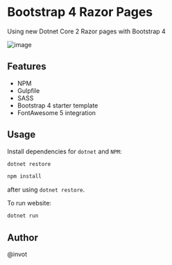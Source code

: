 # Bootstrap 4 Razor Pages

Using new Dotnet Core 2 Razor pages with Bootstrap 4

![image](https://cloud.githubusercontent.com/assets/14539/26036748/fa4dddfc-38e3-11e7-9246-2d2a8077b3b2.png)

## Features

- NPM
- Gulpfile
- SASS
- Bootstrap 4 starter template
- FontAwesome 5 integration

## Usage

Install dependencies for `dotnet` and `NPM`:

```bash
dotnet restore

npm install
```

after using `dotnet restore`.

To run website:

```bash
dotnet run
```

## Author

@invot
